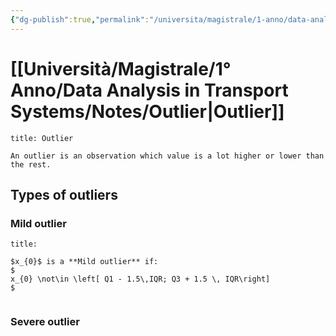 ```yaml
---
{"dg-publish":true,"permalink":"/universita/magistrale/1-anno/data-analysis-in-transport-systems/notes/outlier/","tags":["UNI"]}
---
```


# [[Università/Magistrale/1° Anno/Data Analysis in Transport Systems/Notes/Outlier\|Outlier]]


```ad-Definizione
title: Outlier

An outlier is an observation which value is a lot higher or lower than the rest.

```

## Types of outliers

### Mild outlier

```ad-Definizione
title: 

$x_{0}$ is a **Mild outlier** if:
$
x_{0} \not\in \left[ Q1 - 1.5\,IQR; Q3 + 1.5 \, IQR\right]
$


```


### Severe outlier

